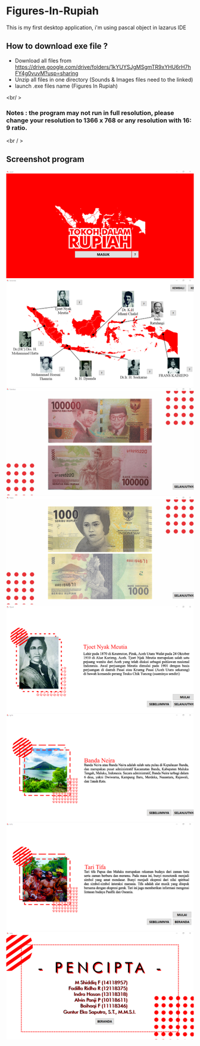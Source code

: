 # Figures-In-Rupiah
This is my first desktop application, i'm using pascal object in lazarus IDE

## How to download exe file ?
 - Download all files from https://drive.google.com/drive/folders/1kYUYSJgMSgmTR9xYHU6rH7hFY4g0vuvM?usp=sharing
 - Unzip all files in one directory (Sounds & Images files need to the linked)
 - launch .exe files name (Figures In Rupiah)

<br/ >

### Notes : the program may not run in full resolution, please change your resolution to 1366 x 768 or any resolution with 16: 9 ratio.

<br / >

## Screenshot program

![alt text](https://github.com/mas-diq/Figures-In-Rupiah/blob/main/Screenshot/Screenshot-1.png)
![alt text](https://github.com/mas-diq/Figures-In-Rupiah/blob/main/Screenshot/Screenshot-2.png)
![alt text](https://github.com/mas-diq/Figures-In-Rupiah/blob/main/Screenshot/Screenshot-3.png)
![alt text](https://github.com/mas-diq/Figures-In-Rupiah/blob/main/Screenshot/Screenshot-4.png)
![alt text](https://github.com/mas-diq/Figures-In-Rupiah/blob/main/Screenshot/Screenshot-5.png)
![alt text](https://github.com/mas-diq/Figures-In-Rupiah/blob/main/Screenshot/Screenshot-6.png)
![alt text](https://github.com/mas-diq/Figures-In-Rupiah/blob/main/Screenshot/Screenshot-7.png)
![alt text](https://github.com/mas-diq/Figures-In-Rupiah/blob/main/Screenshot/Screenshot-0.png)
